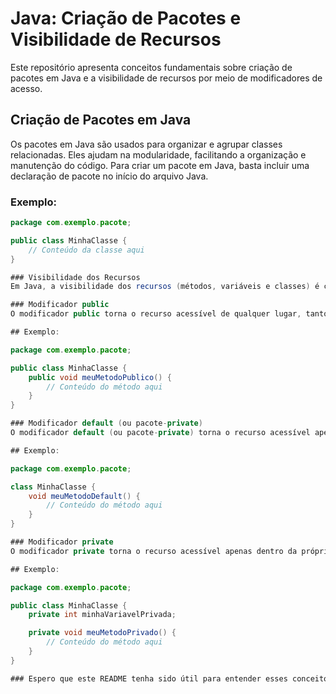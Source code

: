 # Java: Criação de Pacotes e Visibilidade de Recursos

Este repositório apresenta conceitos fundamentais sobre criação de pacotes em Java e a visibilidade de recursos por meio de modificadores de acesso.

## Criação de Pacotes em Java

Os pacotes em Java são usados para organizar e agrupar classes relacionadas. Eles ajudam na modularidade, facilitando a organização e manutenção do código. Para criar um pacote em Java, basta incluir uma declaração de pacote no início do arquivo Java.

### Exemplo:

```java
package com.exemplo.pacote;

public class MinhaClasse {
    // Conteúdo da classe aqui
}

### Visibilidade dos Recursos
Em Java, a visibilidade dos recursos (métodos, variáveis e classes) é controlada por modificadores de acesso. Existem três modificadores de acesso principais em Java: public, protected, default (ou pacote-private) e private.

### Modificador public
O modificador public torna o recurso acessível de qualquer lugar, tanto dentro quanto fora do pacote em que está definido.

## Exemplo:

package com.exemplo.pacote;

public class MinhaClasse {
    public void meuMetodoPublico() {
        // Conteúdo do método aqui
    }
}

### Modificador default (ou pacote-private)
O modificador default (ou pacote-private) torna o recurso acessível apenas dentro do mesmo pacote em que está definido. Se nenhum modificador for especificado, o recurso é considerado default.

## Exemplo:

package com.exemplo.pacote;

class MinhaClasse {
    void meuMetodoDefault() {
        // Conteúdo do método aqui
    }
}

### Modificador private
O modificador private torna o recurso acessível apenas dentro da própria classe em que está definido. Ele é o nível de visibilidade mais restrito.

## Exemplo:

package com.exemplo.pacote;

public class MinhaClasse {
    private int minhaVariavelPrivada;

    private void meuMetodoPrivado() {
        // Conteúdo do método aqui
    }
}

### Espero que este README tenha sido útil para entender esses conceitos importantes em Java. Sinta-se à vontade para explorar o código-fonte neste repositório e experimentar esses conceitos na prática!

